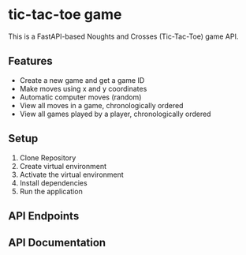 # tic-tac-toe game
This is a FastAPI-based Noughts and Crosses (Tic-Tac-Toe) game API.
## Features
* Create a new game and get a game ID
* Make moves using x and y coordinates
* Automatic computer moves (random)
* View all moves in a game, chronologically ordered
* View all games played by a player, chronologically ordered

## Setup

1. Clone Repository
2. Create virtual environment
3. Activate the virtual environment
4. Install dependencies
5. Run the application

## API Endpoints

## API Documentation


